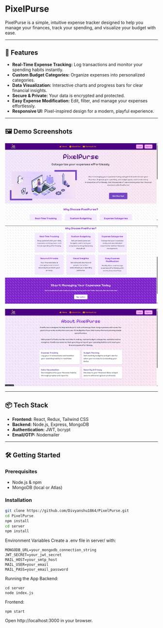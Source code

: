 # PixelPurse

PixelPurse is a simple, intuitive expense tracker designed to help you manage your finances, track your spending, and visualize your budget with ease.

---

## 🚀 Features

- **Real-Time Expense Tracking:** Log transactions and monitor your spending habits instantly.
- **Custom Budget Categories:** Organize expenses into personalized categories.
- **Data Visualization:** Interactive charts and progress bars for clear financial insights.
- **Secure & Private:** Your data is encrypted and protected.
- **Easy Expense Modification:** Edit, filter, and manage your expenses effortlessly.
- **Responsive UI:** Pixel-inspired design for a modern, playful experience.

---

## 🖼️ Demo Screenshots

<img src="./src/assets/readme_images/home-1.png" alt="Homepage Demo" width="600">

![Homepage](./src/assets/readme_images/home-2.png)

![About Us](./src/assets/readme_images/aboutUs-1.png)

---

## 📦 Tech Stack

- **Frontend:** React, Redux, Tailwind CSS
- **Backend:** Node.js, Express, MongoDB
- **Authentication:** JWT, bcrypt
- **Email/OTP:** Nodemailer

---

## 🛠️ Getting Started

### Prerequisites

- Node.js & npm
- MongoDB (local or Atlas)

### Installation

```bash
git clone https://github.com/Divyanshu1864/PixelPurse.git
cd PixelPurse
npm install
cd server
npm install

```
Environment Variables
Create a .env file in server/ with:
```
MONGODB_URL=your_mongodb_connection_string
JWT_SECRET=your_jwt_secret
MAIL_HOST=your_smtp_host
MAIL_USER=your_email
MAIL_PASS=your_email_password
```
Running the App
Backend:
```
cd server
node index.js
```
Frontend:
```
npm start
```
Open http://localhost:3000 in your browser.

